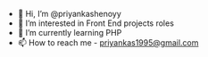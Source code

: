 - 👋 Hi, I’m @priyankashenoyy
- 👀 I’m interested in Front End projects roles
- 🌱 I’m currently learning PHP
- 📫 How to reach me - priyankas1995@gmail.com

<!---
priyankashenoyy/priyankashenoyy is a ✨ special ✨ repository because its `README.md` (this file) appears on your GitHub profile.
You can click the Preview link to take a look at your changes.
--->
